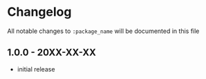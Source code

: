 # Changelog

All notable changes to `:package_name` will be documented in this file

## 1.0.0 - 20XX-XX-XX

- initial release
